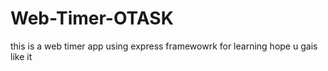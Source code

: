 # Web-Timer-OTASK
this is a web timer app using express framewowrk for learning hope u gais like it
